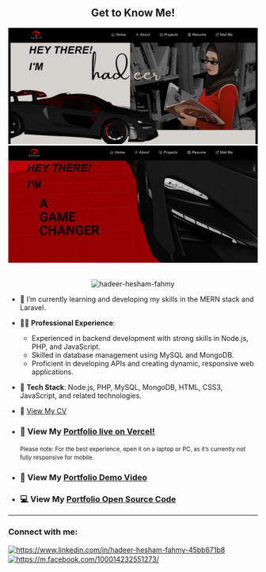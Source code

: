 <h2 align="center">
  Get to Know Me!<br/>
</h2>

<div align="center">
  <img alt="Demo" src="./images/readme-img7.png" />
  <img alt="Demo" src="./images/readme-img4.png" />
</div>

<br/>

<p align="center"> <img src="https://komarev.com/ghpvc/?username=hadeer-hesham-fahmy&label=Profile%20views&color=0e75b6&style=flat" alt="hadeer-hesham-fahmy" /> </p>

- 🌱 I’m currently learning and developing my skills in the MERN stack and Laravel.
  
- 👩‍💻 **Professional Experience**:
  - Experienced in backend development with strong skills in Node.js, PHP, and JavaScript.
  - Skilled in database management using MySQL and MongoDB.
  - Proficient in developing APIs and creating dynamic, responsive web applications.

- 💬 **Tech Stack**: Node.js, PHP, MySQL, MongoDB, HTML, CSS3, JavaScript, and related technologies.

- 📄 <a href= "https://drive.google.com/file/d/1rNqDXL4LpAmtk9Mt1HiVHUOkSAQFY70K/view?usp=sharing"  > View My CV </a>

- <h3>🚀 View My <a href= "https://portfolio-frontend-mocha-omega.vercel.app/"  >Portfolio live on Vercel!</a></h3>
             <small>Please note: For the best experience, open it on a laptop or PC, as it’s currently not fully responsive for mobile.</small>
- <h3>🎥 View My <a href= "https://drive.google.com/file/d/1MH36kO-K_4OU7wTL2csSBGxfKG2EOb9H/view?usp=sharing"  >Portfolio Demo Video</a></h3>
- <h3>💻 View My <a href= "https://github.com/Hadeer-Hesham-Fahmy/portfolio-frontend"  >Portfolio Open Source Code</a></h3>
<hr>


<h3 align="left">Connect with me:</h3>
<p align="left">
<a href="https://linkedin.com/in/https://www.linkedin.com/in/hadeer-hesham-fahmy-45bb671b8" target="blank"><img align="center" src="https://raw.githubusercontent.com/rahuldkjain/github-profile-readme-generator/master/src/images/icons/Social/linked-in-alt.svg" alt="https://www.linkedin.com/in/hadeer-hesham-fahmy-45bb671b8" height="30" width="40" /></a> <a href="https://m.facebook.com/100014232551273/" target="blank"><img align="center" src="https://raw.githubusercontent.com/rahuldkjain/github-profile-readme-generator/master/src/images/icons/Social/facebook.svg" alt="https://m.facebook.com/100014232551273/" height="30" width="40" /></a>
<a
</p>

